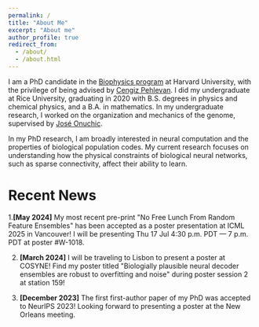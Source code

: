```yaml
---
permalink: /
title: "About Me"
excerpt: "About me"
author_profile: true
redirect_from: 
  - /about/
  - /about.html
---
```


I am a PhD candidate in the [Biophysics program](https://biophysics.fas.harvard.edu) at Harvard University, with the privilege of being advised by [Cengiz Pehlevan](https://pehlevan.seas.harvard.edu/people/cengiz-pehlevan).  I did my undergraduate at Rice University, graduating in 2020 with B.S. degrees in physics and chemical physics, and a B.A. in mathematics.  In my undergraduate research, I worked on the organization and mechanics of the genome, supervised by [Jos&eacute; Onuchic](https://ctbp.rice.edu/senior-scientist/jose-onuchic).

In my PhD research, I am broadly interested in neural computation and the properties of biological population codes.  My current research focuses on understanding how the physical constraints of biological neural networks, such as sparse connectivity, affect their ability to learn.

Recent News
======
1.**[May 2024]** My most recent pre-print "No Free Lunch From Random Feature Ensembles" has been accepted as a poster presentation at ICML 2025 in Vancouver!  I will be presenting Thu 17 Jul 4:30 p.m. PDT — 7 p.m. PDT at poster #W-1018.

2. **[March 2024]** I will be traveling to Lisbon to present a poster at COSYNE! Find my poster titled "Biologially plausible neural decoder ensembles are robust to overfitting and noise" during poster session 2 at station 159!

3. **[December 2023]** The first first-author paper of my PhD was accepted to NeurIPS 2023!  Looking forward to presenting a poster at the New Orleans meeting.
